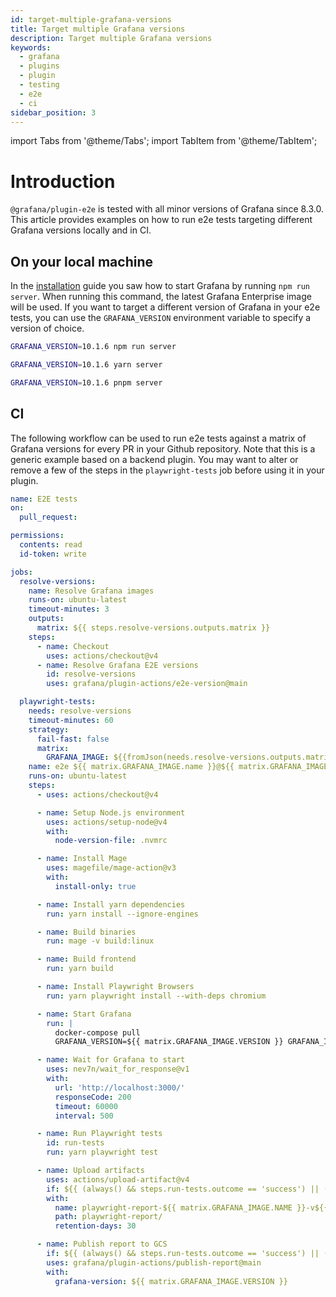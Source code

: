 ```yaml
---
id: target-multiple-grafana-versions
title: Target multiple Grafana versions
description: Target multiple Grafana versions
keywords:
  - grafana
  - plugins
  - plugin
  - testing
  - e2e
  - ci
sidebar_position: 3
---
```


import Tabs from '@theme/Tabs';
import TabItem from '@theme/TabItem';

# Introduction

`@grafana/plugin-e2e` is tested with all minor versions of Grafana since 8.3.0. This article provides examples on how to run e2e tests targeting different Grafana versions locally and in CI.

## On your local machine

In the [installation](./installation.md#start-grafana) guide you saw how to start Grafana by running `npm run server`. When running this command, the latest Grafana Enterprise image will be used. If you want to target a different version of Grafana in your e2e tests, you can use the `GRAFANA_VERSION` environment variable to specify a version of choice.

<Tabs defaultValue="npm">
<TabItem value="npm">

```bash
GRAFANA_VERSION=10.1.6 npm run server
```

</TabItem>

<TabItem value="yarn">

```bash
GRAFANA_VERSION=10.1.6 yarn server
```

</TabItem>

<TabItem value="pnpm">

```bash
GRAFANA_VERSION=10.1.6 pnpm server
```

</TabItem>
</Tabs>

## CI

The following workflow can be used to run e2e tests against a matrix of Grafana versions for every PR in your Github repository. Note that this is a generic example based on a backend plugin. You may want to alter or remove a few of the steps in the `playwright-tests` job before using it in your plugin.

<Tabs defaultValue="npm">
<TabItem value="npm">

```yaml
name: E2E tests
on:
  pull_request:

permissions:
  contents: read
  id-token: write

jobs:
  resolve-versions:
    name: Resolve Grafana images
    runs-on: ubuntu-latest
    timeout-minutes: 3
    outputs:
      matrix: ${{ steps.resolve-versions.outputs.matrix }}
    steps:
      - name: Checkout
        uses: actions/checkout@v4
      - name: Resolve Grafana E2E versions
        id: resolve-versions
        uses: grafana/plugin-actions/e2e-version@main

  playwright-tests:
    needs: resolve-versions
    timeout-minutes: 60
    strategy:
      fail-fast: false
      matrix:
        GRAFANA_IMAGE: ${{fromJson(needs.resolve-versions.outputs.matrix)}}
    name: e2e ${{ matrix.GRAFANA_IMAGE.name }}@${{ matrix.GRAFANA_IMAGE.VERSION }}
    runs-on: ubuntu-latest
    steps:
      - uses: actions/checkout@v4

      - name: Setup Node.js environment
        uses: actions/setup-node@v4
        with:
          node-version-file: .nvmrc

      - name: Install Mage
        uses: magefile/mage-action@v3
        with:
          install-only: true

      - name: Install yarn dependencies
        run: yarn install --ignore-engines

      - name: Build binaries
        run: mage -v build:linux

      - name: Build frontend
        run: yarn build

      - name: Install Playwright Browsers
        run: yarn playwright install --with-deps chromium

      - name: Start Grafana
        run: |
          docker-compose pull
          GRAFANA_VERSION=${{ matrix.GRAFANA_IMAGE.VERSION }} GRAFANA_IMAGE=${{ matrix.GRAFANA_IMAGE.NAME }} docker-compose up -d

      - name: Wait for Grafana to start
        uses: nev7n/wait_for_response@v1
        with:
          url: 'http://localhost:3000/'
          responseCode: 200
          timeout: 60000
          interval: 500

      - name: Run Playwright tests
        id: run-tests
        run: yarn playwright test

      - name: Upload artifacts
        uses: actions/upload-artifact@v4
        if: ${{ (always() && steps.run-tests.outcome == 'success') || (failure() && steps.run-tests.outcome == 'failure') && github.event.organization.login != 'grafana' }}
        with:
          name: playwright-report-${{ matrix.GRAFANA_IMAGE.NAME }}-v${{ matrix.GRAFANA_IMAGE.VERSION }}-${{github.run_id}}
          path: playwright-report/
          retention-days: 30

      - name: Publish report to GCS
        if: ${{ (always() && steps.run-tests.outcome == 'success') || (failure() && steps.run-tests.outcome == 'failure') && github.event.organization.login == 'grafana' }}
        uses: grafana/plugin-actions/publish-report@main
        with:
          grafana-version: ${{ matrix.GRAFANA_IMAGE.VERSION }}
```

</TabItem>

<TabItem value="yarn">

</TabItem>

<TabItem value="pnpm">

</TabItem>
</Tabs>
